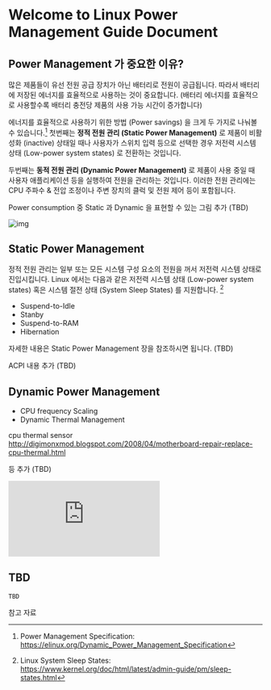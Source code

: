 # Welcome to Linux Power Management Guide Document

## Power Management 가 중요한 이유?

많은 제품들이 유선 전원 공급 장치가 아닌 배터리로 전원이 공급됩니다. 따라서 배터리에 저장된 에너지를 효율적으로 사용하는 것이 중요합니다. (배터리 에너지를 효율적으로 사용할수록 배터리 충전당 제품의 사용 가능 시간이 증가합니다)

에너지를 효율적으로 사용하기 위한 방법 (Power savings) 을 크게 두 가지로 나눠볼 수 있습니다.[^1] 첫번째는 **정적 전원 관리 (Static Power Management)** 로 제품이 비활성화 (inactive) 상태일 때나 사용자가 스위치 입력 등으로 선택한 경우 저전력 시스템 상태 (Low-power system states) 로 전환하는 것입니다. 

두번째는 **동적 전원 관리 (Dynamic Power Management)** 로 제품이 사용 중일 때 사용자 애플리케이션 등을 실행하여 전원을 관리하는 것입니다. 이러한 전원 관리에는 CPU 주파수 & 전압 조정이나 주변 장치의 클럭 및 전원 제어 등이 포함됩니다.



Power consumption 중 Static 과 Dynamic 을 표현할 수 있는 그림 추가 (TBD)

![img](https://blog.kakaocdn.net/dn/dyT4fG/btqAKwiBHMx/LVzDKPXvne34DtsVaPoqMK/img.png)



## Static Power Management

정적 전원 관리는 일부 또는 모든 시스템 구성 요소의 전원을 꺼서 저전력 시스템 상태로 진입시킵니다. Linux 에서는 다음과 같은 저전력 시스템 상태 (Low-power system states) 혹은 시스템 절전 상태 (System Sleep States) 를 지원합니다. [^2]

- Suspend-to-Idle
- Stanby
- Suspend-to-RAM
- Hibernation

자세한 내용은 Static Power Management 장을 참조하시면 됩니다. (TBD)

ACPI 내용 추가 (TBD)



## Dynamic Power Management

* CPU frequency Scaling
* Dynamic Thermal Management

cpu thermal sensor http://digimonxmod.blogspot.com/2008/04/motherboard-repair-replace-cpu-thermal.html

등 추가 (TBD)

![큰 버전으로 보려면 이미지를 클릭합니다.  이름:	sensor-layout.jpg 조회수:	1 크기:	60.8 KB ID:	8406](https://rog.asus.com/forum/attachment.php?s=9ab4511db4e7196a5b12ac849e2b3db0&attachmentid=8406&d=1336333530&thumb=1)



## TBD

    TBD



참고 자료

[^1]: Power Management Specification: https://elinux.org/Dynamic_Power_Management_Specification
[^2 ]: Linux System Sleep States: https://www.kernel.org/doc/html/latest/admin-guide/pm/sleep-states.html